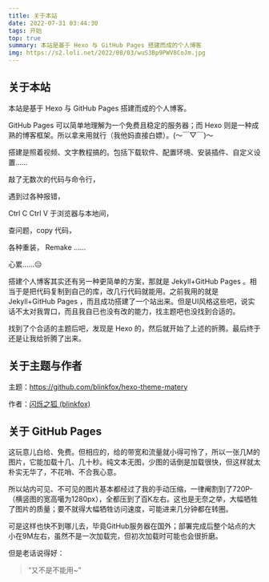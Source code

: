 ```yaml
---
title: 关于本站
date: 2022-07-31 03:44:30
tags: 开始
top: true
summary: 本站是基于 Hexo 与 GitHub Pages 搭建而成的个人博客
img: https://s2.loli.net/2022/08/03/wuS3Bp9PWV8CoJm.jpg
---
```


## 关于本站

本站是基于 Hexo 与 GitHub Pages 搭建而成的个人博客。

GitHub Pages 可以简单地理解为一个免费且稳定的服务器；而 Hexo 则是一种成熟的博客框架。所以拿来用就行（我他妈直接白嫖）。(～￣▽￣)～

搭建是照着视频、文字教程搞的。包括下载软件、配置环境、安装插件、自定义设置……

敲了无数次的代码与命令行，

遇到过各种报错，

Ctrl C Ctrl V 于浏览器与本地间，

查问题，copy 代码，

各种重装， Remake ……

心累……😑

搭建个人博客其实还有另一种更简单的方案，那就是 Jekyll+GitHub Pages 。相当于是把代码复制到自己的库，改几行代码就能用。之前我用的就是 Jekyll+GitHub Pages ，而且成功搭建了一个站出来。但是UI风格这些吧，说实话不太对我胃口，而且我自已也没有改的能力，找主题吧也没找到合适的。

找到了个合适的主题后吧，发现是 Hexo 的，然后就开始了上述的折腾。最后终于还是让我给折腾了出来。

## 关于主题与作者

主题：https://github.com/blinkfox/hexo-theme-matery

作者：[闪烁之狐 (blinkfox)](https://github.com/blinkfox)

## 关于 GitHub Pages

这玩意儿白给、免费。但相应的，给的带宽和流量就小得可怜了，所以一张几M的图片，它能加载十几、几十秒。纯文本无图，少图的话倒是加载很快，但这样就太朴实无华了，不花哨、不合我心意。

所以站内可见、不可见的图片基本都经过了我的手动压缩，一律阉割到了720P-（横竖图的宽高噶为1280px），全都压到了百K左右。这也是无奈之举，大幅牺牲了图片的质量；要不就得大幅牺牲访问速度，可能进来几分钟都在转圈。

可是这样也快不到哪儿去，毕竟GitHub服务器在国外；部署完成后整个站点的大小在9M左右，虽然不是一次加载完，但初次加载时可能也会很折磨。

但是老话说得好：

> “又不是不能用~”





